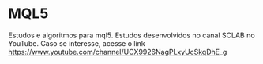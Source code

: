 # MQL5
Estudos e algoritmos para mql5. Estudos desenvolvidos no canal SCLAB no YouTube.
Caso se interesse, acesse o link
https://www.youtube.com/channel/UCX9926NagPLxyUcSkqDhE_g
